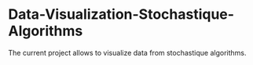 # Data-Visualization-Stochastique-Algorithms
The current project allows to visualize data from stochastique algorithms.
